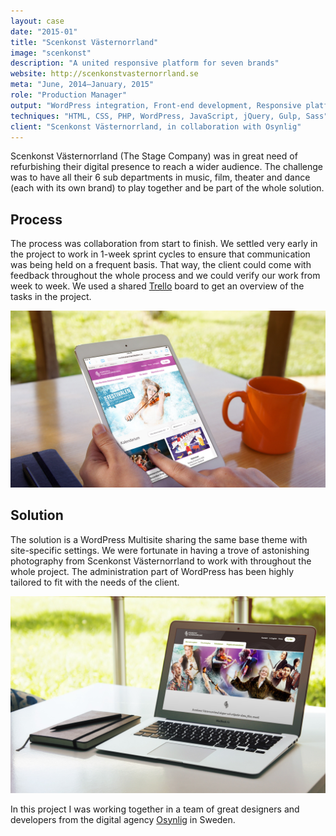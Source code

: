```yaml
---
layout: case
date: "2015-01"
title: "Scenkonst Västernorrland"
image: "scenkonst"
description: "A united responsive platform for seven brands"
website: http://scenkonstvasternorrland.se
meta: "June, 2014–January, 2015"
role: "Production Manager"
output: "WordPress integration, Front-end development, Responsive platform"
techniques: "HTML, CSS, PHP, WordPress, JavaScript, jQuery, Gulp, Sass"
client: "Scenkonst Västernorrland, in collaboration with Osynlig"
---
```


Scenkonst Västernorrland (The Stage Company) was in great need of refurbishing their digital presence to reach a wider audience. The challenge was to have all their 6 sub departments in music, film, theater and dance (each with its own brand) to play together and be part of the whole solution.

## Process
The process was collaboration from start to finish. We settled very early in the project to work in 1-week sprint cycles to ensure that communication was being held on a frequent basis. That way, the client could come with feedback throughout the whole process and we could verify our work from week to week. We used a shared [Trello] board to get an overview of the tasks in the project.

![Scenkonst Västernorrland](scenkonst-inline-1.jpg)

## Solution
The solution is a WordPress Multisite sharing the same base theme with site-specific settings. We were fortunate in having a trove of astonishing photography from Scenkonst Västernorrland to work with throughout the whole project. The administration part of WordPress has been highly tailored to fit with the needs of the client.

![Scenkonst Västernorrland](scenkonst-inline-3.jpg)

In this project I was working together in a team of great designers and developers from the digital agency [Osynlig] in Sweden.

[Trello]: https://trello.com/
[Osynlig]: http://osynlig.com
